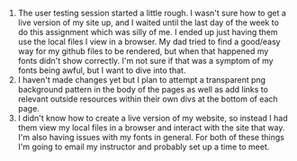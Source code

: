 1. The user testing session started a little rough. I wasn't sure how to get a live version of my site up, and I waited until the last day of the week to do this assignment which was silly of me. I ended up just having them use the local files I view in a browser. My dad tried to find a good/easy way for my github files to be rendered, but when that happened my fonts didn't show correctly. I'm not sure if that was a symptom of my fonts being awful, but I want to dive into that.
2. I haven't made changes yet but I plan to attempt a transparent png background pattern in the body of the pages as well as add links to relevant outside resources within their own divs at the bottom of each page.
3. I didn't know how to create a live version of my website, so instead I had them view my local files in a browser and interact with the site that way. I'm also having issues with my fonts in general. For both of these things I'm going to email my instructor and probably set up a time to meet. 
